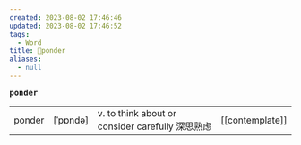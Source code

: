 ```yaml
---
created: 2023-08-02 17:46:46
updated: 2023-08-02 17:46:52
tags:
  - Word
title: 📖ponder
aliases:
  - null
---
```


<pre><strong>ponder</strong></pre>
|   |   |   |   |
|---|---|---|---|
|ponder|[ˈpɒndə]|v. to think about or consider carefully 深思熟虑|[[contemplate]]|